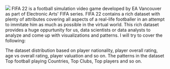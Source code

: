 <img src ='https://encrypted-tbn0.gstatic.com/images?q=tbn:ANd9GcSzT42sgwwdfhhXXppLXtf4lWAmYjjkLqSDCkyjJrg5NVmCTfT_6F8YzNayLQzYucsrNuk&usqp=CAU'>
FIFA 22 is a football simulation video game developed by EA Vancouver as part of Electronic Arts' FIFA series. FIFA 22 contains a rich dataset with plenty of attributes covering all aspects of a real-life footballer in an attempt to immitate him as much as possible in the virtual world. This rich dataset provides a huge oppurtunity for us, data scientists or data analysts to analyze and come up with visualizations and patterns. I will try to cover the following:

The dataset distribution based on player nationality, player overall rating, age vs overall rating, player valuation and so on.
The patterns in the dataset
Top football playing Countries, Top Clubs, Top players and so on.

